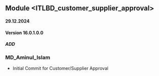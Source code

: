 ## Module <ITLBD_customer_supplier_approval>

#### 29.12.2024
#### Version 16.0.1.0.0
##### ADD
### MD_Aminul_Islam
- Initial Commit for Customer/Supplier Approval
